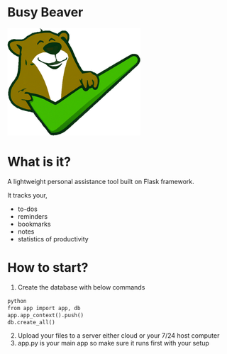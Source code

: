 # Busy Beaver
![BusyBadger.png](static%2Fimg%2FBusyBadger.png)

# What is it?
A lightweight personal assistance tool built on Flask framework.

It tracks your,
 * to-dos
 * reminders
 * bookmarks
 * notes
 * statistics of productivity

# How to start?
1. Create the database with below commands

```
python
from app import app, db
app.app_context().push() 
db.create_all() 
```
2. Upload your files to a server either cloud or your 7/24 host computer
3. app.py is your main app so make sure it runs first with your setup

